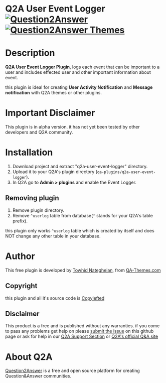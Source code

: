 # Q2A User Event Logger [![Question2Answer](http://qa-themes.com/files/q2a-logo.png)](http://www.question2answer.org/) [![Question2Answer Themes](http://qa-themes.com/files/qa-logo.jpg)](http://qa-themes.com/)

# Description
**Q2A User Event Logger Plugin**, logs each event that can be important to a user and includes effected user and other important information about event.

this plugin is ideal for creating **User Activity Notification** and **Message notification** with Q2A themes or other plugins.

# Important Disclaimer

This plugin is in alpha version. it has not yet been tested by other developers and Q2A community.

# Installation
1. Download project and extract "q2a-user-event-logger" directory.
2. Upload it to your Q2A's plugin directory (`qa-plugins/q2a-user-event-logger`).
3. In Q2A go to **Admin > plugins** and enable the Event Logger.

## Removing plugin
1. Remove plugin directory.
2. Remove `^userlog` table from database(`^` stands for your Q2A's table prefix).

this plugin only works `^userlog` table which is created by itself and does NOT change any other table in your database.

# Author
This free plugin is developed by [Towhid Nategheian](http://TowhidN.com), from [QA-Themes.com](http://QA-Themes.com)

## Copyright
this plugin and all it's source code is [Copylefted](http://en.wikipedia.org/wiki/Copyleft)

## Disclaimer
This product is a free and is published without any warranties. if you come to pass any problems get help on please [submit the issue](https://github.com/Towhidn/Q2A-User-Event-Logger/issues) on this github page or ask for help in our [Q2A Support Section](http://qa-themes.com/support/) or [Q2A's official Q&A site](http://question2answer.org/qa/)

# About Q2A

[Question2Answer](http://qa-themes.com/question2answer) is a free and open source platform for creating Question&Answer communities.

